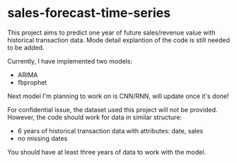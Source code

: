 # sales-forecast-time-series
This project aims to predict one year of future sales/revenue value with historical transaction data.
Mode detail explantion of the code is still needed to be added.

Currently, I have implemented two models:
- ARIMA
- fbprophet

Next model I'm planning to work on is CNN/RNN, will update once it's done!

For confidential issue, the dataset used this project will not be provided.
However, the code should work for data in similar structure:
- 6 years of historical transaction data with attributes: date, sales
- no missing dates


You should have at least three years of data to work with the model.

